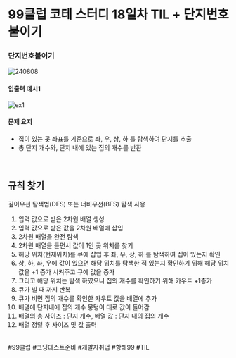 # 99클럽 코테 스터디 18일차 TIL + 단지번호붙이기

### 단지번호붙이기

![240808](https://github.com/user-attachments/assets/2f45cb33-6f11-4f83-a353-aa6f57c0d6ee)

#### 입출력 예시1

![ex1](https://github.com/user-attachments/assets/a9f8444c-fe03-4202-97ee-ba050ea58b9c)

#### 문제 요지
- 집이 있는 곳 좌표를 기준으로 좌, 우, 상, 하 를 탐색하여 단지를 추출
- 총 단지 개수와, 단지 내에 있는 집의 개수를 반환

<br>

## 규칙 찾기
깊이우선 탐색법(DFS) 또는 너비우선(BFS) 탐색 사용

1. 입력 값으로 받은 2차원 배열 생성
2. 입력 값으로 받은 값을 2차원 배열에 삽입
3. 2차원 배열을 완전 탐색
4. 2차원 배열을 돌면서 값이 1인 곳 위치를 찾기
5. 해당 위치(현재위치)를 큐에 삽입 후 좌, 우, 상, 하 를 탐색하여 집이 있는지 확인
6. 상, 하, 좌, 우에 값이 있으면 해당 위치를 탐색한 적 있는지 확인하기 위해 해당 위치 값을 +1 증가 시켜주고 큐에 값을 증가
7. 그리고 해당 위치는 탐색 하였으니 집의 개수를 확인하기 위해 카우트 +1증가
8. 큐가 빌 때 까지 반복
9. 큐가 비면 집의 개수를 확인한 카우트 값을 배열에 추가
10. 배열에 단지내에 집의 개수 뭉텅이 대로 값이 들어감
11. 배열의 총 사이즈 : 단지 개수, 배열 값 : 단지 내의 집의 개수
12. 배열 정렬 후 사이즈 및 값 출력 

<br>
#99클럽 #코딩테스트준비 #개발자취업 #항해99 #TIL
